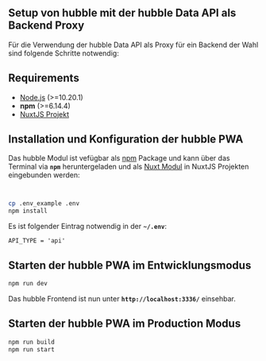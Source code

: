 ## Setup von hubble mit der hubble Data API als Backend Proxy
Für die Verwendung der hubble Data API als Proxy für ein Backend der Wahl sind folgende
Schritte notwendig:


## Requirements
* [Node.js](https://nodejs.org/en/) \(&gt;=10.20.1\) 
* __npm__ \(&gt;=6.14.4\)
* [NuxtJS Projekt](https://nuxtjs.org/)


## Installation und Konfiguration der hubble PWA
Das hubble Modul ist vefügbar als [npm](https://www.npmjs.com/) Package und kann über das Terminal via __`npm`__ heruntergeladen 
und als [Nuxt Modul](https://nuxtjs.org/guide/modules/) in NuxtJS Projekten eingebunden werden:

``` bash


cp .env_example .env
npm install 
```

Es ist folgender Eintrag notwendig in der __`~/.env`__: 

```dotenv
API_TYPE = 'api'
```

## Starten der hubble PWA im Entwicklungsmodus
``` bash
npm run dev
```
Das hubble Frontend ist nun unter __`http://localhost:3336/`__ einsehbar.


## Starten der hubble PWA im Production Modus
``` bash
npm run build
npm run start
```
